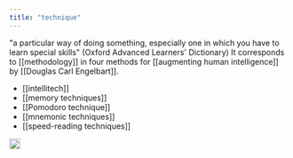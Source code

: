 ```yaml
---
title: "technique"
---
```


"a particular way of doing something, especially one in which you have to learn special skills" (Oxford Advanced Learners' Dictionary)
It corresponds to [[methodology]] in four methods for [[augmenting human intelligence]] by [[Douglas Carl Engelbart]].

- [[intellitech]]
- [[memory techniques]]
- [[Pomodoro technique]]
- [[mnemonic techniques]]
- [[speed-reading techniques]]

<img src='https://scrapbox.io/api/pages/nishio/en/icon' alt='en.icon' height="19.5"/>